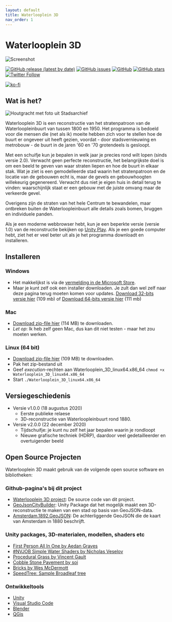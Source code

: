 ```yaml
---
layout: default
title: Waterlooplein 3D
nav_order: 1
---
```


# Waterlooplein 3D

![Screenshot](images/HG_sun.png "Screenshot van Houtgracht (tegen de zon in)")

[![GitHub release (latest by date)](https://img.shields.io/github/v/release/elmarj/waterlooplein3d)](https://github.com/elmarj/waterlooplein3d/releases)
[![GitHub issues](https://img.shields.io/github/issues/elmarj/waterlooplein3d)](https://github.com/elmarj/waterlooplein3d/issues)
[![GitHub](https://img.shields.io/github/license/elmarj/waterlooplein3d)](https://github.com/ElmarJ/Waterlooplein3D/blob/master/COPYING)
[![GitHub stars](https://img.shields.io/github/stars/elmarj/waterlooplein3d?style=social)](https://github.com/elmarj/waterlooplein3d)
[![Twitter Follow](https://img.shields.io/twitter/follow/elmarj?style=social)](https://twitter.com/elmarj)

[![ko-fi](https://www.ko-fi.com/img/githubbutton_sm.svg)](https://ko-fi.com/Y8Y521CCD)

<script type="module" src="https://getbadgecdn.azureedge.net/ms-store-badge.bundled.js"></script>
<ms-store-badge productid="9PFFX4W0P498" size="small"></ms-store-badge>

## Wat is het?

![Houtgracht met foto uit Stadsarchief](images/HG_photo_1864.png)

Waterlooplein 3D is een reconstructie van het stratenpatroon van de Waterloopleinbuurt van tussen 1800 en 1950. Het programma is bedoeld voor die mensen die (net als ik) moeite hebben zich voor te stellen hoe de buurt er ongeveer uit heeft gezien, voordat - door stadsvernieuwing en metrobouw - de buurt in de jaren '60 en '70 grotendeels is gesloopt.

Met een schuifje kun je bepalen in welk jaar je precies rond wilt lopen (sinds versie 2.0). Verwacht geen perfecte reconstructie, het belangrijkste doel is om een beeld te geven van waar straten liepen en hoe de buurt in elkaar stak. Wat je ziet is een gemodelleerde stad waarin het stratenpatroon en de locatie van de gebouwen echt is, maar de gevels en gebouwhoogten willekeurig gegenereerd. Verwacht dus niet je eigen huis in detail terug te vinden: waarschijnlijk staat er een gebouw met de juiste omvang maar de verkeerde gevel.

Overigens zijn de straten van het hele Centrum te bewandelen, maar ontbreken buiten de Waterloopleinbuurt alle details zoals bomen, bruggen en individuele panden.

Als je een moderne webbrowser hebt, kun je een beperkte versie (versie 1.0) van de reconstructie bekijken op [Unity Play](https://play.unity.com/mg/other/waterlooplein-3d). Als je een goede computer hebt, ziet het er veel beter uit als je het programma downloadt en installeren.

## Installeren

### Windows

- Het makkelijkst is via de <a href='//www.microsoft.com/store/apps/9PFFX4W0P498'>vermelding in de Microsoft Store</a>.
- Maar je kunt zelf ook een installer downloaden. Je zult dan wel zelf naar deze pagina terug moeten komen voor updates. [Download 32-bits versie hier](https://github.com/ElmarJ/Waterlooplein3D/releases/latest/download/waterlooplein3d_win32_setup.exe) (109 mb) of [Download 64-bits versie hier](https://github.com/ElmarJ/Waterlooplein3D/releases/latest/download/waterlooplein3d_win64_setup.exe) (111 mb)

### Mac

- [Download zip-file hier](https://github.com/ElmarJ/Waterlooplein3D/releases/latest/download/waterlooplein3d_mac.zip) (114 MB) te downloaden.
- *Let op*: Ik heb zelf geen Mac, dus kan dit niet testen - maar het zou moeten werken.

### Linux (64 bit)

- [Download zip-file hier](https://github.com/ElmarJ/Waterlooplein3D/releases/latest/download/linux_x86_64.zip) (109 MB) te downloaden.
- Pak het zip-bestand uit
- Geef *execution*-rechten aan Waterlooplein_3D_linux64.x86_64 ```chmod +x Waterlooplein_3D_linux64.x86_64```
- Start ```./Waterlooplein_3D_linux64.x86_64```

## Versiegeschiedenis

- Versie v1.0.0 (18 augustus 2020)
  - Eerste publieke relaese
  - 3D-reconstructie van Waterloopleinbuurt rond 1880.
- Versie v2.0.0 (22 december 2020)
  - Tijdschuifje: je kunt nu zelf het jaar bepalen waarin je rondloopt
  - Nieuwe grafische techniek (HDRP), daardoor veel gedetailleerder en overtuigender beeld

## Open Source Projecten

Waterlooplein 3D maakt gebruik van de volgende open source software en bibliotheken:

### Github-pagina's bij dit project

- [Waterlooplein 3D project](https://github.com/ElmarJ/Waterlooplein3D): De source code van dit project.
- [GeoJsonCityBuilder](https://github.com/elmarj/geojsoncitybuilder): Unity Package dat het mogelijk maakt een 3D-reconstructie te maken van een stad op basis van GeoJSON-data.
- [Amsterdam.1892.GeoJSON](https://github.com/ElmarJ/Amsterdam.1892.GeoJSON): De achterliggende GeoJSON die de kaart van Amsterdam in 1880 beschrijft.

### Unity packages, 3D-materialen, modellen, shaders etc

- [First Person All In One by Aedan Graves](https://assetstore.unity.com/packages/tools/input-management/first-person-all-in-one-135316)
- [#NVJOB Simple Water Shaders by Nicholas Veselov](https://nvjob.github.io/unity/nvjob-water-shader)
- [Procedural Grass by Vincent Gault](https://share.substance3d.com/libraries/64)
- [Cobble Stone Pavement by soi](https://share.substance3d.com/libraries/3721)
- [Bricks by Wes McDermott](https://share.substance3d.com/libraries/2041)
- [SpeedTree: Sample Broadleaf tree](https://speedtree.com/)

### Ontwikkeltools

- [Unity](https://unity.com/)
- [Visual Studio Code](https://code.visualstudio.com/)
- [Blender](https://www.blender.org/)
- [QGis](https://www.qgis.org/)
